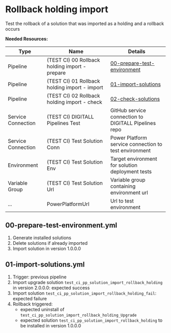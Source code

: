 # Rollback holding import

Test the rollback of a solution that was imported as a holding and a rollback occurs

**Needed Resources:**

| Type               | Name                                           | Details                                                                         |
| ------------------ | ---------------------------------------------- | ------------------------------------------------------------------------------- |
| Pipeline           | (TEST CI) 00 Rollback holding import - prepare | [00-prepare-test-environment](.azure-pipelines/00-prepare-test-environment.yml) |
| Pipeline           | (TEST CI) 01 Rollback holding import - import  | [01-import-solutions](.azure-pipelines/01-import-solutions.yml)                 |
| Pipeline           | (TEST CI) 02 Rollback holding import - check   | [02-check-solutions](.azure-pipelines/02-check-solutions.yml)                   |
| Service Connection | (TEST CI) DIGITALL Pipelines Test              | GitHub service connection to DIGITALL Pipelines repo                            |
| Service Connection | (TEST CI) Test Solution Conn                   | Power Platform service connection to test environment                           |
| Environment        | (TEST CI) Test Solution Env                    | Target environment for solution deployment tests                                |
| Variable Group     | (TEST CI) Test Solution Url                    | Variable group containing environment url                                       |
| ...                | PowerPlatformUrl                               | Url to test environment                                                         |

## 00-prepare-test-environment.yml

1. Generate installed solutions
2. Delete solutions if already imported
3. Import solution in version 1.0.0.0

## 01-import-solutions.yml

1. Trigger: previous pipeline
2. Import upgrade solution `test_ci_pp_solution_import_rollback_holding` in version 2.0.0.0: expected success
3. Import solution `test_ci_pp_solution_import_rollback_holding_fail`: expected failure
4. Rollback triggered:
    - expected uninstall of `test_ci_pp_solution_import_rollback_holding_Upgrade`
    - expected solution `test_ci_pp_solution_import_rollback_holding` to be installed in version 1.0.0.0
